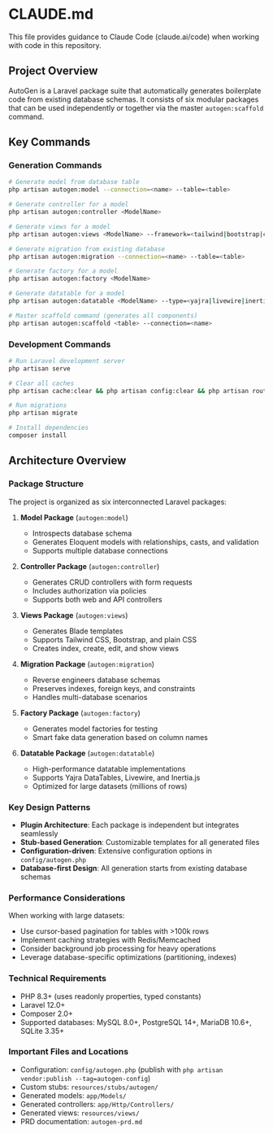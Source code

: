 # CLAUDE.md

This file provides guidance to Claude Code (claude.ai/code) when working with code in this repository.

## Project Overview

AutoGen is a Laravel package suite that automatically generates boilerplate code from existing database schemas. It consists of six modular packages that can be used independently or together via the master `autogen:scaffold` command.

## Key Commands

### Generation Commands
```bash
# Generate model from database table
php artisan autogen:model --connection=<name> --table=<table>

# Generate controller for a model
php artisan autogen:controller <ModelName>

# Generate views for a model
php artisan autogen:views <ModelName> --framework=<tailwind|bootstrap|css>

# Generate migration from existing database
php artisan autogen:migration --connection=<name> --table=<table>

# Generate factory for a model
php artisan autogen:factory <ModelName>

# Generate datatable for a model
php artisan autogen:datatable <ModelName> --type=<yajra|livewire|inertia>

# Master scaffold command (generates all components)
php artisan autogen:scaffold <table> --connection=<name>
```

### Development Commands
```bash
# Run Laravel development server
php artisan serve

# Clear all caches
php artisan cache:clear && php artisan config:clear && php artisan route:clear

# Run migrations
php artisan migrate

# Install dependencies
composer install
```

## Architecture Overview

### Package Structure
The project is organized as six interconnected Laravel packages:

1. **Model Package** (`autogen:model`)
   - Introspects database schema
   - Generates Eloquent models with relationships, casts, and validation
   - Supports multiple database connections

2. **Controller Package** (`autogen:controller`)
   - Generates CRUD controllers with form requests
   - Includes authorization via policies
   - Supports both web and API controllers

3. **Views Package** (`autogen:views`)
   - Generates Blade templates
   - Supports Tailwind CSS, Bootstrap, and plain CSS
   - Creates index, create, edit, and show views

4. **Migration Package** (`autogen:migration`)
   - Reverse engineers database schemas
   - Preserves indexes, foreign keys, and constraints
   - Handles multi-database scenarios

5. **Factory Package** (`autogen:factory`)
   - Generates model factories for testing
   - Smart fake data generation based on column names

6. **Datatable Package** (`autogen:datatable`)
   - High-performance datatable implementations
   - Supports Yajra DataTables, Livewire, and Inertia.js
   - Optimized for large datasets (millions of rows)

### Key Design Patterns

- **Plugin Architecture**: Each package is independent but integrates seamlessly
- **Stub-based Generation**: Customizable templates for all generated files
- **Configuration-driven**: Extensive configuration options in `config/autogen.php`
- **Database-first Design**: All generation starts from existing database schemas

### Performance Considerations

When working with large datasets:
- Use cursor-based pagination for tables with >100k rows
- Implement caching strategies with Redis/Memcached
- Consider background job processing for heavy operations
- Leverage database-specific optimizations (partitioning, indexes)

### Technical Requirements

- PHP 8.3+ (uses readonly properties, typed constants)
- Laravel 12.0+
- Composer 2.0+
- Supported databases: MySQL 8.0+, PostgreSQL 14+, MariaDB 10.6+, SQLite 3.35+

### Important Files and Locations

- Configuration: `config/autogen.php` (publish with `php artisan vendor:publish --tag=autogen-config`)
- Custom stubs: `resources/stubs/autogen/`
- Generated models: `app/Models/`
- Generated controllers: `app/Http/Controllers/`
- Generated views: `resources/views/`
- PRD documentation: `autogen-prd.md`